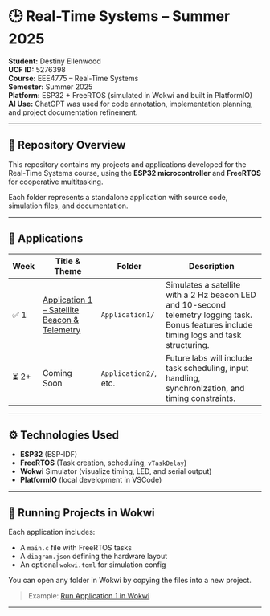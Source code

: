 # 🕒 Real-Time Systems – Summer 2025

**Student:** Destiny Ellenwood  
**UCF ID:** 5276398  
**Course:** EEE4775 – Real-Time Systems  
**Semester:** Summer 2025  
**Platform:** ESP32 + FreeRTOS (simulated in Wokwi and built in PlatformIO)  
**AI Use:** ChatGPT was used for code annotation, implementation planning, and project documentation refinement.

---

## 📁 Repository Overview

This repository contains my projects and applications developed for the Real-Time Systems course, using the **ESP32 microcontroller** and **FreeRTOS** for cooperative multitasking.

Each folder represents a standalone application with source code, simulation files, and documentation.

---

## 🔗 Applications

| Week | Title & Theme | Folder | Description |
|------|----------------|--------|-------------|
| ✅ 1  | [Application 1 – Satellite Beacon & Telemetry](./Application1/) | `Application1/` | Simulates a satellite with a 2 Hz beacon LED and 10-second telemetry logging task. Bonus features include timing logs and task structuring. |
| ⏳ 2+ | Coming Soon    | `Application2/`, etc. | Future labs will include task scheduling, input handling, synchronization, and timing constraints. |

---

## ⚙️ Technologies Used

- **ESP32** (ESP-IDF)
- **FreeRTOS** (Task creation, scheduling, `vTaskDelay`)
- **Wokwi** Simulator (visualize timing, LED, and serial output)
- **PlatformIO** (local development in VSCode)

---

## 🧪 Running Projects in Wokwi

Each application includes:
- A `main.c` file with FreeRTOS tasks
- A `diagram.json` defining the hardware layout
- An optional `wokwi.toml` for simulation config

You can open any folder in Wokwi by copying the files into a new project.

> Example: [Run Application 1 in Wokwi](./Application1/README.md)

---


